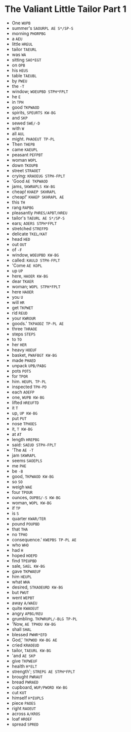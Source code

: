 # The Valiant Little Tailor Part 1

* One `WUPB`
* summer's `SAOURPL AE S*/SP-S`
* morning `PHORPBG`
* a `AEU`
* little `HREUL`
* tailor `TAEURL`
* was `WA`
* sitting `SAO*EGT`
* on `OPB`
* his `HEUS`
* table `TAEUBL`
* by `PWEU`
* the `-T`
* window; `WOEUPBD STPH*FPLT`
* he `E`
* in `TPH`
* good `TKPWAOD`
* spirits, `SPEURTS KW-BG`
* and `SKP`
* sewed `SWE/-D`
* with `W`
* all `AUL`
* might. `PHAOEUT TP-PL`
* Then `THEPB`
* came `KAEUPL`
* peasant `PEFPBT`
* woman `WOPL`
* down `TKOUPB`
* street `STRAOET`
* crying: `KRAOEUG STPH-FPLT`
* 'Good `AE TKPWAOD`
* jams, `SKWRAPLS KW-BG`
* cheap! `KHAEP SKHRAPL`
* cheap!' `KHAEP SKHRAPL AE`
* this `TH`
* rang `RAPBG`
* pleasantly `PHRES/APBT/HREU`
* tailor's `TAEURL AE S*/SP-S`
* ears; `AOERS STPH*FPLT`
* stretched `STREFPD`
* delicate `TKEL/KAT`
* head `HED`
* out `OUT`
* of `-F`
* window, `WOEUPBD KW-BG`
* called: `KAULD STPH-FPLT`
* 'Come `AE KOPL`
* up `UP`
* here, `HAOER KW-BG`
* dear `TKAER`
* woman; `WOPL STPH*FPLT`
* here `HAOER`
* you `U`
* will `HR`
* get `TKPWET`
* rid `REUD`
* your `KWROUR`
* goods.' `TKPAODZ TP-PL AE`
* three `THRAOE`
* steps `STEPS`
* to `TO`
* her `HER`
* heavy `HOEUF`
* basket, `PWAFBGT KW-BG`
* made `PHAED`
* unpack `UPB/PABG`
* pots `POTS`
* for `TPOR`
* him. `HEUPL TP-PL`
* inspected `TPH-PD`
* each `AOEFP`
* one, `WUPB KW-BG`
* lifted `HREUFTD`
* it `T`
* up, `UP KW-BG`
* put `PUT`
* nose `TPHOES`
* it, `T KW-BG`
* at `AT`
* length `HREPBG`
* said: `SAEUD STPH-FPLT`
* 'The `AE -T`
* jam `SKWRAPL`
* seems `SAOEPLS`
* me `PHE`
* be `-B`
* good, `TKPWAOD KW-BG`
* so `SO`
* weigh `WAE`
* four `TPOUR`
* ounces, `OUPBS/-S KW-BG`
* woman, `WOPL KW-BG`
* if `TP`
* is `S`
* quarter `KWAR/TER`
* pound `POUPBD`
* that `THA`
* no `TPHO`
* consequence.' `KWEPBS TP-PL AE`
* who `WHO`
* had `H`
* hoped `HOEPD`
* find `TPEUPBD`
* sale, `SAEL KW-BG`
* gave `TKPWAEUF`
* him `HEUPL`
* what `WHA`
* desired, `STKAOEURD KW-BG`
* but `PWUT`
* went `WEPBT`
* away `A/WAEU`
* quite `KWAOEUT`
* angry `APBG/REU`
* grumbling. `TKPWRUPL/-BLG TP-PL`
* 'Now, `AE TPHOU KW-BG`
* shall `SHAL`
* blessed `PWHR*EFD`
* God,' `TKPWOD KW-BG AE`
* cried `KRAOEUD`
* tailor, `TAEURL KW-BG`
* 'and `AE SKP`
* give `TKPWEUF`
* health `H*ELT`
* strength'; `STREPG AE STPH*FPLT`
* brought `PWRAUT`
* bread `PWRAED`
* cupboard, `WUP/PWORD KW-BG`
* cut `KUT`
* himself `H*EUPLS`
* piece `PAOES`
* right `RAOEUT`
* across `A/KROS`
* loaf `HROEF`
* spread `SPRED`
